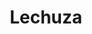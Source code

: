 ---
title: Lechuza
date: 
draft: false

# descripcion
description : Dije de plata 925

materials: Plata 925

color: Plateado

dimensions: 1,7cm largo

code: 02-14-0665

type: "Dijes"

categories: []

price: $1.310,00

# Images
# first image will be shown in the product page
images:
  # - image: "images/path_to_image"
  # La ubicacion de las imagenes es imagenes/Dijes/Dijes.Plata/02-14-0665-lechuza
  - image: "./images/dijes/plata/02-14-0665.JPG"
---